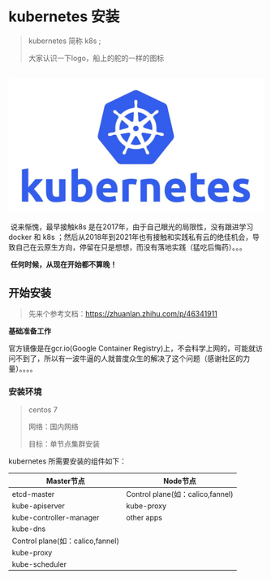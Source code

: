 # kubernetes 安装

>  kubernetes 简称 k8s  ; 
>
>  大家认识一下logo，船上的舵的一样的图标

​        ![](img\k8s_logo.jpg) 

​        说来惭愧，最早接触k8s 是在2017年，由于自己眼光的局限性，没有跟进学习docker 和 k8s ；然后从2018年到2021年也有接触和实践私有云的绝佳机会，导致自己在云原生方向，停留在只是想想，而没有落地实践（猛吃后悔药）。。。

​         **任何时候，从现在开始都不算晚！**



## 开始安装

> 先来个参考文档：https://zhuanlan.zhihu.com/p/46341911

**基础准备工作**

官方镜像是在gcr.io(Google Container Registry)上，不会科学上网的，可能就访问不到了，所以有一波牛逼的人就普度众生的解决了这个问题（感谢社区的力量）。。。。

### 安装环境

> centos 7
>
> 网络：国内网络
>
> 目标：单节点集群安装

kubernetes 所需要安装的组件如下：

| Master节点                       | Node节点                         |
| -------------------------------- | -------------------------------- |
| etcd-master                      | Control plane(如：calico,fannel) |
| kube-apiserver                   | kube-proxy                       |
| kube-controller-manager          | other apps                       |
| kube-dns                         |                                  |
| Control plane(如：calico,fannel) |                                  |
| kube-proxy                       |                                  |
| kube-scheduler                   |                                  |






